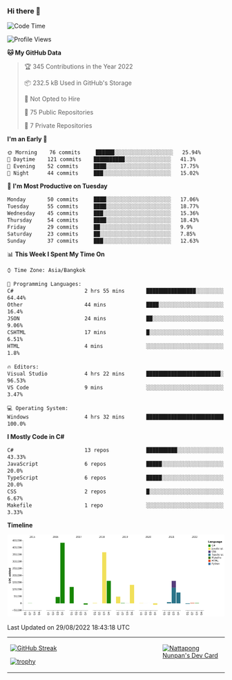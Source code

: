 ### Hi there 👋

<!--START_SECTION:waka-->
![Code Time](http://img.shields.io/badge/Code%20Time-264%20hrs%2046%20mins-blue)

![Profile Views](http://img.shields.io/badge/Profile%20Views-0-blue)

**🐱 My GitHub Data** 

> 🏆 345 Contributions in the Year 2022
 > 
> 📦 232.5 kB Used in GitHub's Storage 
 > 
> 🚫 Not Opted to Hire
 > 
> 📜 75 Public Repositories 
 > 
> 🔑 7 Private Repositories  
 > 
**I'm an Early 🐤** 

```text
🌞 Morning    76 commits     ██████░░░░░░░░░░░░░░░░░░░   25.94% 
🌆 Daytime    121 commits    ██████████░░░░░░░░░░░░░░░   41.3% 
🌃 Evening    52 commits     ████░░░░░░░░░░░░░░░░░░░░░   17.75% 
🌙 Night      44 commits     ███░░░░░░░░░░░░░░░░░░░░░░   15.02%

```
📅 **I'm Most Productive on Tuesday** 

```text
Monday       50 commits     ████░░░░░░░░░░░░░░░░░░░░░   17.06% 
Tuesday      55 commits     ████░░░░░░░░░░░░░░░░░░░░░   18.77% 
Wednesday    45 commits     ███░░░░░░░░░░░░░░░░░░░░░░   15.36% 
Thursday     54 commits     ████░░░░░░░░░░░░░░░░░░░░░   18.43% 
Friday       29 commits     ██░░░░░░░░░░░░░░░░░░░░░░░   9.9% 
Saturday     23 commits     ██░░░░░░░░░░░░░░░░░░░░░░░   7.85% 
Sunday       37 commits     ███░░░░░░░░░░░░░░░░░░░░░░   12.63%

```


📊 **This Week I Spent My Time On** 

```text
⌚︎ Time Zone: Asia/Bangkok

💬 Programming Languages: 
C#                       2 hrs 55 mins       ████████████████░░░░░░░░░   64.44% 
Other                    44 mins             ████░░░░░░░░░░░░░░░░░░░░░   16.4% 
JSON                     24 mins             ██░░░░░░░░░░░░░░░░░░░░░░░   9.06% 
CSHTML                   17 mins             █░░░░░░░░░░░░░░░░░░░░░░░░   6.51% 
HTML                     4 mins              ░░░░░░░░░░░░░░░░░░░░░░░░░   1.8%

🔥 Editors: 
Visual Studio            4 hrs 22 mins       ████████████████████████░   96.53% 
VS Code                  9 mins              ░░░░░░░░░░░░░░░░░░░░░░░░░   3.47%

💻 Operating System: 
Windows                  4 hrs 32 mins       █████████████████████████   100.0%

```

**I Mostly Code in C#** 

```text
C#                       13 repos            ██████████░░░░░░░░░░░░░░░   43.33% 
JavaScript               6 repos             █████░░░░░░░░░░░░░░░░░░░░   20.0% 
TypeScript               6 repos             █████░░░░░░░░░░░░░░░░░░░░   20.0% 
CSS                      2 repos             █░░░░░░░░░░░░░░░░░░░░░░░░   6.67% 
Makefile                 1 repo              ░░░░░░░░░░░░░░░░░░░░░░░░░   3.33%

```


**Timeline**

![Chart not found](https://raw.githubusercontent.com/aixasz/aixasz/main/charts/bar_graph.png) 


 Last Updated on 29/08/2022 18:43:18 UTC
<!--END_SECTION:waka-->

<table>
<tr>
<td width="70%" valign="top">
 
 [![GitHub Streak](http://github-readme-streak-stats.herokuapp.com?user=aixasz&theme=github-dark&hide_border=true&date_format=%5BY%20%5DM%20j)](https://git.io/streak-stats)

 [![trophy](https://github-profile-trophy.vercel.app/?username=aixasz&theme=onedark)](https://github.com/ryo-ma/github-profile-trophy)
 </td>
<td width="30%" valign="top">
 
<a href="https://app.daily.dev/aixasz"><img src="https://api.daily.dev/devcards/403207936e6547c9a85ea449e9f3abe8.png?r=re8" alt="Nattapong Nunpan's Dev Card"/></a>

 </td>
</tr>
</table>
 
